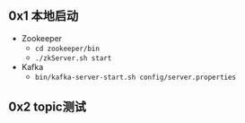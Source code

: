 
## 0x1 本地启动
 - Zookeeper
    - `cd zookeeper/bin`
    - `./zkServer.sh start`
 - Kafka
    - `bin/kafka-server-start.sh config/server.properties`
    
## 0x2 topic测试
